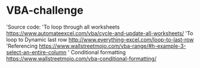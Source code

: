 # VBA-challenge
'Source code:
'To loop through all worksheets https://www.automateexcel.com/vba/cycle-and-update-all-worksheets/
'To loop to Dynamic last row http://www.everything-excel.com/loop-to-last-row
'Referencing https://www.wallstreetmojo.com/vba-range/#h-example-3-select-an-entire-column
' Conditional formatting https://www.wallstreetmojo.com/vba-conditional-formatting/
